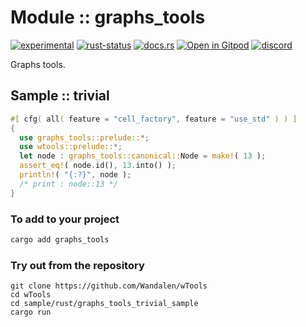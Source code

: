 <!-- {{# generate.module_header{} #}} -->

# Module :: graphs_tools
[![experimental](https://raster.shields.io/static/v1?label=stability&message=experimental&color=orange&logoColor=eee)](https://github.com/emersion/stability-badges#experimental) [![rust-status](https://github.com/Wandalen/wTools/actions/workflows/ModuleGraphsToolsPush.yml/badge.svg)](https://github.com/Wandalen/wTools/actions/workflows/ModuleGraphsToolsPush.yml) [![docs.rs](https://img.shields.io/docsrs/graphs_tools?color=e3e8f0&logo=docs.rs)](https://docs.rs/graphs_tools) [![Open in Gitpod](https://raster.shields.io/static/v1?label=try&message=online&color=eee&logo=gitpod&logoColor=eee)](https://gitpod.io/#RUN_PATH=.,SAMPLE_FILE=sample%2Frust%2Fgraphs_tools_trivial_sample%2Fsrc%2Fmain.rs,RUN_POSTFIX=--example%20graphs_tools_trivial_sample/https://github.com/Wandalen/wTools) [![discord](https://img.shields.io/discord/872391416519737405?color=eee&logo=discord&logoColor=eee&label=ask)](https://discord.gg/m3YfbXpUUY)

Graphs tools.

## Sample  :: trivial

<!-- {{# generate.module_sample{} #}} -->

```rust
#[ cfg( all( feature = "cell_factory", feature = "use_std" ) ) ]
{
  use graphs_tools::prelude::*;
  use wtools::prelude::*;
  let node : graphs_tools::canonical::Node = make!( 13 );
  assert_eq!( node.id(), 13.into() );
  println!( "{:?}", node );
  /* print : node::13 */
}
```

### To add to your project

```bash
cargo add graphs_tools
```

### Try out from the repository

``` shell test
git clone https://github.com/Wandalen/wTools
cd wTools
cd sample/rust/graphs_tools_trivial_sample
cargo run
```
